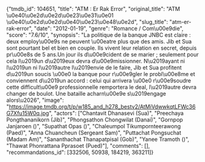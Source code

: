 {"tmdb_id": 104651, "title": "ATM : Er Rak Error", "original_title": "ATM \u0e40\u0e2d\u0e2d\u0e23\u0e31\u0e01 \u0e40\u0e2d\u0e2d\u0e40\u0e23\u0e48\u0e2d", "slug_title": "atm-er-rak-error", "date": "2012-01-19", "genre": "Romance / Com\u00e9die", "score": "7.6/10", "synopsis": "La politique de la banque JNBC est claire : deux employ\u00e9s ne peuvent \u00eatre plus que des amis. Jib et Sua sont pourtant bel et bien en couple. Ils vivent leur relation en secret, depuis pr\u00e8s de 5 ans.Un jour ils d\u00e9cident de se marier ; seulement pour cela l\u2019un d\u2019eux devra d\u00e9missionner. N\u2019ayant ni l\u2019un ni l\u2019autre l\u2019envie de le faire, Jib et Sua profitent d\u2019un soucis \u00e0 la banque pour r\u00e9gler le probl\u00e8me et conviennent d\u2019un accord : celui qui arrivera \u00e0 r\u00e9soudre cette difficult\u00e9 professionnelle remportera le deal, l\u2019autre devra changer de boulot. Une bataille acharn\u00e9e s\u2019engage alors\u2026", "image": "https://image.tmdb.org/t/p/w185_and_h278_bestv2/AtMiVdwwkqtLFWc36G7Xfu15W0q.jpg", "actors": ["Chantavit Dhanasevi (Sua)", "Preechaya Pongthananikorn (Jib)", "Phongsathon Chongwilat (Danai)", "Gornpop Janjaroen ()", "Supathat Opas ()", "Chaleumpol Tikumpornteerawong (Paed)", "Anna Chuancheun (Sergeant Sam)", "Puttachat Pongsuchat (Madam Am)", "Sananthachat Thanapatpisal (Gob)", "Yanee Tramoth ()", "Thawat Phonrattana Pprasoet (Pued)"], "comments": [], "recommandations_id": [332506, 50938, 184219, 363211]}